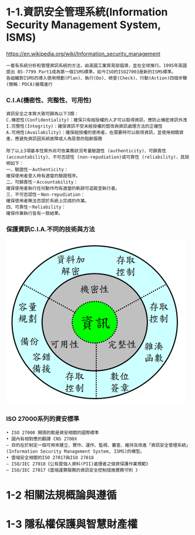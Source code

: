 # 1-1.資訊安全管理系統(Information Security Management System, ISMS)
https://en.wikipedia.org/wiki/Information_security_management
```
一套有系統分析和管理資訊系統的方法，由英國工業貿易部倡導，並在全球推行。1995年英國提出 BS-7799 Part1成為第一個ISMS標準，如今ISO的ISO27003是新的ISMS標準。
各組織對ISMS的導入使用規劃(Plan)、執行(Do)、檢查(Check)、行動(Action)四個步驟(簡稱：PDCA)循環進行
```
### C.I.A(機密性、完整性、可用性)
```
資訊安全之本質大致可歸為以下3類：
C.機密性(Confidentiality)：確保只有經授權的人才可以取得資訊，應防止機密資訊外洩
I.完整性(Integrity)：確保資訊不受未經授權的竄改與資訊處理方法的正確性
A.可用性(Availability)：確保經授權的使用者，在需要時可以取得資訊，並使用相關資產，應避免資訊因系統故障或人為惡意的阻斷服務

除了以上3項基本性質外尚可依業務狀況考量驗證性 (authenticity)、可歸責性 (accountability)、不可否認性 (non-repudiation)或可靠性 (reliability)，其說明如下：
一、驗證性－Authenticity：
確保使用者登入時有適當的驗證程序。
二、可歸責性－Accountability：
確保使用者執行任何動作均有適當的軌跡可追蹤至執行者。
三、不可否認性－Non-repudiation：
確保使用者無法否認於系統上完成的作業。
四、可靠性－Reliability：
確保作業執行皆有一致結果。
```
### 保護資訊C.I.A.不同的技術與方法
![](保護資訊C.I.A.不同的技術與方法.PNG)
### ISO 27000系列的資安標準
```
• ISO 27000 開頭的都是資安相關的國際標準
• 國內有相對應的翻譯 CNS 2700X
– 目的在於制定一個可用來建立、實作、運作、監視、審查、維持及改進「資訊安全管理系統」(Information Security Management System, ISMS)的模型。
• 雲端安全相關的ISO 27017與ISO 27018
– ISO/IEC 27018《公有雲個人資料(PII)處理者之個資保護作業規範》
– ISO/IEC 27017《雲端運算服務的資訊安全控制措施實務守則 》
```

# 1-2 相關法規概論與遵循
# 1-3 隱私權保護與智慧財產權
